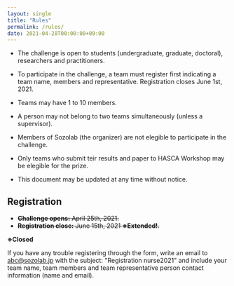 ```yaml
---
layout: single
title: "Rules"
permalink: /rules/
date: 2021-04-28T00:00:00+09:00
---
```


- The challenge is open to students (undergraduate, graduate, doctoral), researchers and practitioners.

- To participate in the challenge, a team must register first indicating a team name, members and representative. Registration closes June 1st, 2021.

- Teams may have 1 to 10 members.

- A person may not belong to two teams simultaneously (unless a supervisor).

- Members of Sozolab (the organizer) are not elegible to participate in the challenge.

- Only teams who submit teir results and paper to HASCA Workshop may be elegible for the prize.

- This document may be updated at any time without notice.


## Registration
- ~~__Challenge opens:__ April 25th, 2021.~~
- ~~__Registration close:__ June 15th, 2021 __※Extended!__.~~

__※Closed__
<!-- Please register from __[here](https://forms.gle/RJ42Z53eVhnVSeGE7)__ -->


If you have any trouble registering through the form, write an email to abc@sozolab.jp with the subject: "Registration nurse2021" and include your team name, team members and team representative person contact information (name and email).
